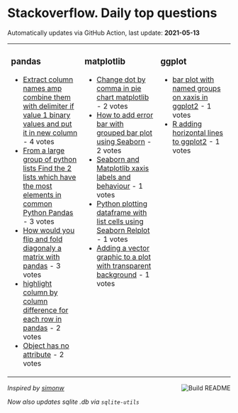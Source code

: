 # Stackoverflow. Daily top questions 

Automatically updates via GitHub Action, last update: **<!-- date starts -->2021-05-13<!-- date ends -->**


<table><tr><td valign="top" width="33%">

### pandas
<!-- pandas starts -->
* [Extract column names amp combine them with delimiter if value 1 binary values and put it in new column](https://stackoverflow.com/questions/67515873/extract-column-names-combine-them-with-delimiter-if-value-1-binary-values-a) - 4 votes
* [From a large group of python lists Find the 2 lists which have the most elements in common  Python  Pandas](https://stackoverflow.com/questions/67522590/from-a-large-group-of-python-lists-find-the-2-lists-which-have-the-most-element) - 3 votes
* [How would you flip and fold diagonaly a matrix with pandas](https://stackoverflow.com/questions/67517674/how-would-you-flip-and-fold-diagonaly-a-matrix-with-pandas) - 3 votes
* [highlight column by column difference for each row in pandas](https://stackoverflow.com/questions/67521856/highlight-column-by-column-difference-for-each-row-in-pandas) - 2 votes
* [Object has no attribute](https://stackoverflow.com/questions/67521695/object-has-no-attribute) - 2 votes
<!-- pandas ends -->
</td><td valign="top" width="34%">


### matplotlib
<!-- matplotlib starts -->
* [Change dot by comma in pie chart matplotlib](https://stackoverflow.com/questions/67520632/change-dot-by-comma-in-pie-chart-matplotlib) - 2 votes
* [How to add error bar with grouped bar plot using Seaborn](https://stackoverflow.com/questions/67513669/how-to-add-error-bar-with-grouped-bar-plot-using-seaborn) - 2 votes
* [Seaborn and Matplotlib xaxis labels and behaviour](https://stackoverflow.com/questions/67520734/seaborn-and-matplotlib-xaxis-labels-and-behaviour) - 1 votes
* [Python plotting dataframe with list cells using Seaborn Relplot](https://stackoverflow.com/questions/67512582/python-plotting-dataframe-with-list-cells-using-seaborn-relplot) - 1 votes
* [Adding a vector graphic to a plot with transparent background](https://stackoverflow.com/questions/67525032/adding-a-vector-graphic-to-a-plot-with-transparent-background) - 1 votes
<!-- matplotlib ends -->
</td><td valign="top" width="34%">


### ggplot
<!-- ggplot2 starts -->
* [bar plot with named groups on xaxis in ggplot2](https://stackoverflow.com/questions/67519146/bar-plot-with-named-groups-on-x-axis-in-ggplot2) - 1 votes
* [R adding horizontal lines to ggplot2](https://stackoverflow.com/questions/67514030/r-adding-horizontal-lines-to-ggplot2) - 1 votes
<!-- ggplot2 ends -->
</td></tr></table>

<a href="https://github.com/hp0404/hp0404/actions"><img src="https://github.com/hp0404/hp0404/workflows/Build%20README/badge.svg" align="right" alt="Build README"></a> <p>*Inspired by  [simonw](https://github.com/simonw/simonw)*</p> <p> *Now also updates sqlite .db via `sqlite-utils`* </p>
